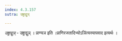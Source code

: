```yaml
---
index: 4.3.157
sutra: उष्ट्राद्वुञ्

---
```

_उष्ट्राद्वुञ्_ - उष्ट्राद्वुञ् । प्राण्यञ इति ।प्राणिरजतादिभ्योऽञि॑त्यस्यापवाद इत्यर्थः । 